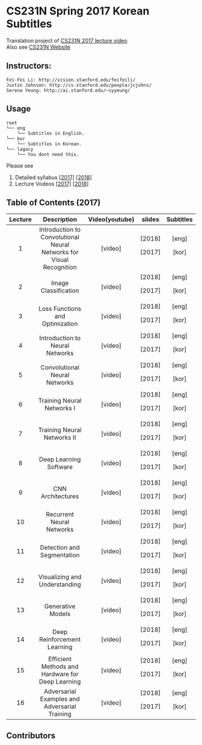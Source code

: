 # CS231N Spring 2017 Korean Subtitles
Translation project of [CS231N 2017 lecture video](https://www.youtube.com/playlist?list=PLC1qU-LWwrF64f4QKQT-Vg5Wr4qEE1Zxk)  
Also see [CS231N Website](http://cs231n.stanford.edu/)

## Instructors:
    Fei-Fei Li: http://vision.stanford.edu/feifeili/  
    Justin Johnson: http://cs.stanford.edu/people/jcjohns/  
    Serena Yeung: http://ai.stanford.edu/~syyeung/  

## Usage

    root
    └── eng
        └── Subtitles in English.
    └── kor 
        └── Subtitles in Korean.
    └── lagacy
        └── You dont need this.

 Please see  
1. Detailed syllabus 
 [[2017]](http://cs231n.stanford.edu/2017/syllabus.html) 
 [[2018]](http://cs231n.stanford.edu/syllabus.html)
2. Lecture Vodeos
[[2017]](https://www.youtube.com/playlist?list=PLC1qU-LWwrF64f4QKQT-Vg5Wr4qEE1Zxk) 
[[2018]](https://www.youtube.com/playlist?list=PLkt2uSq6rBVctENoVBg1TpCC7OQi31AlC)

## Table of Contents (2017)

| Lecture  | Description       |Video(youtube)      |slides      | Subtitles|
|:--------:|:-----------------:|:-----------:|:--------:|:--------:|
| 1        |Introduction to Convolutional Neural Networks for Visual Recognition|[video]|[2018]<p>[2017]|[eng]<p>[kor]
| 2        |Image Classification|[video]|[2018]<p>[2017]|[eng]<p>[kor]
| 3        |Loss Functions and Optimization|[video]|[2018]<p>[2017]|[eng]<p>[kor]
| 4        |Introduction to Neural Networks|[video]|[2018]<p>[2017]|[eng]<p>[kor]
| 5        |Convolutional Neural Networks|[video]|[2018]<p>[2017]|[eng]<p>[kor]
| 6        |Training Neural Networks I|[video]|[2018]<p>[2017]|[eng]<p>[kor]
| 7        |Training Neural Networks II|[video]|[2018]<p>[2017]|[eng]<p>[kor]
| 8        |Deep Learning Software|[video]|[2018]<p>[2017]|[eng]<p>[kor]
| 9        |CNN Architectures|[video]|[2018]<p>[2017]|[eng]<p>[kor]
| 10       |Recurrent Neural Networks|[video]|[2018]<p>[2017]|[eng]<p>[kor]
| 11       |Detection and Segmentation|[video]|[2018]<p>[2017]|[eng]<p>[kor]
| 12       | Visualizing and Understanding|[video]|[2018]<p>[2017]|[eng]<p>[kor]
| 13       |Generative Models|[video]|[2018]<p>[2017]|[eng]<p>[kor]
| 14       |Deep Reinforcement Learning|[video]|[2018]<p>[2017]|[eng]<p>[kor]
| 15       |Efficient Methods and Hardware for Deep Learning|[video]|[2018]<p>[2017]|[eng]<p>[kor]
| 16       |Adversarial Examples and Adversarial Training|[video]|[2018]<p>[2017]|[eng]<p>[kor]

## Contributors
